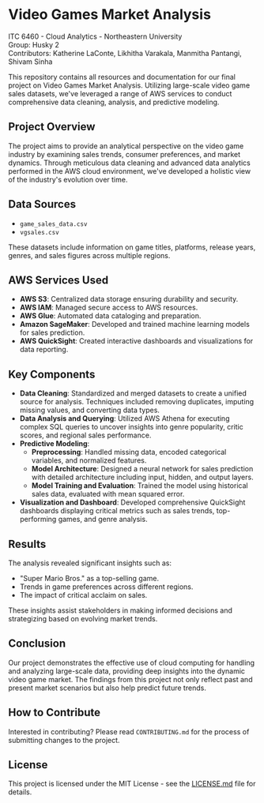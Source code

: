 # Video Games Market Analysis
ITC 6460 - Cloud Analytics - Northeastern University  
Group: Husky 2  
Contributors: Katherine LaConte, Likhitha Varakala, Manmitha Pantangi, Shivam Sinha

This repository contains all resources and documentation for our final project on Video Games Market Analysis. Utilizing large-scale video game sales datasets, we've leveraged a range of AWS services to conduct comprehensive data cleaning, analysis, and predictive modeling.

## Project Overview

The project aims to provide an analytical perspective on the video game industry by examining sales trends, consumer preferences, and market dynamics. Through meticulous data cleaning and advanced data analytics performed in the AWS cloud environment, we've developed a holistic view of the industry's evolution over time.

## Data Sources

- `game_sales_data.csv`
- `vgsales.csv`

These datasets include information on game titles, platforms, release years, genres, and sales figures across multiple regions.

## AWS Services Used

- **AWS S3**: Centralized data storage ensuring durability and security.
- **AWS IAM**: Managed secure access to AWS resources.
- **AWS Glue**: Automated data cataloging and preparation.
- **Amazon SageMaker**: Developed and trained machine learning models for sales prediction.
- **AWS QuickSight**: Created interactive dashboards and visualizations for data reporting.

## Key Components

- **Data Cleaning**: Standardized and merged datasets to create a unified source for analysis. Techniques included removing duplicates, imputing missing values, and converting data types.
- **Data Analysis and Querying**: Utilized AWS Athena for executing complex SQL queries to uncover insights into genre popularity, critic scores, and regional sales performance.
- **Predictive Modeling**:
  - **Preprocessing**: Handled missing data, encoded categorical variables, and normalized features.
  - **Model Architecture**: Designed a neural network for sales prediction with detailed architecture including input, hidden, and output layers.
  - **Model Training and Evaluation**: Trained the model using historical sales data, evaluated with mean squared error.
- **Visualization and Dashboard**: Developed comprehensive QuickSight dashboards displaying critical metrics such as sales trends, top-performing games, and genre analysis.

## Results

The analysis revealed significant insights such as:
- "Super Mario Bros." as a top-selling game.
- Trends in game preferences across different regions.
- The impact of critical acclaim on sales.

These insights assist stakeholders in making informed decisions and strategizing based on evolving market trends.

## Conclusion

Our project demonstrates the effective use of cloud computing for handling and analyzing large-scale data, providing deep insights into the dynamic video game market. The findings from this project not only reflect past and present market scenarios but also help predict future trends.

## How to Contribute

Interested in contributing? Please read `CONTRIBUTING.md` for the process of submitting changes to the project.

## License

This project is licensed under the MIT License - see the [LICENSE.md](LICENSE.md) file for details.
